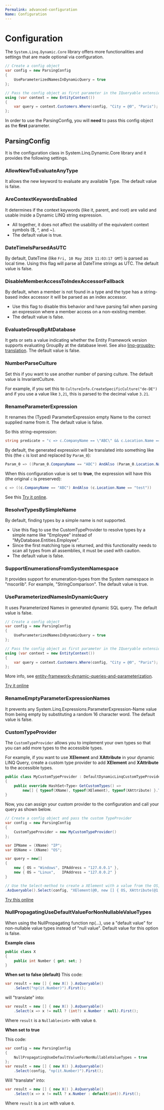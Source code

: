 ```yaml
---
Permalink: advanced-configuration
Name: Configuration
---
```


# Configuration

The `System.Linq.Dynamic.Core` library offers more functionalities and settings that are made optional via configuration.

```csharp
// Create a config object
var config = new ParsingConfig
{
    UseParameterizedNamesInDynamicQuery = true
};

// Pass the config object as first parameter in the IQueryable extension methods, in this example Where(...)
using (var context = new EntityContext())
{
    var query = context.Customers.Where(config, "City = @0", "Paris");
};
```

In order to use the ParsingConfig, you will **need** to pass this config object as the **first** parameter.

## ParsingConfig

It is the configuration class in System.Linq.Dynamic.Core library and it provides the following settings.

### AllowNewToEvaluateAnyType

It allows the new keyword to evaluate any available Type. The default value is false.

### AreContextKeywordsEnabled

It determines if the context keywords (like it, parent, and root) are valid and usable inside a Dynamic LINQ string expression.

- All together, it does not affect the usability of the equivalent context symbols ($, ^, and ~).
- The default value is true.

### DateTimeIsParsedAsUTC

By default, DateTime (like `Fri, 10 May 2019 11:03:17 GMT`) is parsed as local time. Using this flag will parse all DateTime strings as UTC. The default value is false.

### DisableMemberAccessToIndexAccessorFallback

By default, when a member is not found in a type and the type has a string-based index accessor it will be parsed as an index accessor.

- Use this flag to disable this behavior and have parsing fail when parsing an expression where a member access on a non-existing member.
- The default value is false.

### EvaluateGroupByAtDatabase

It gets or sets a value indicating whether the Entity Framework version supports evaluating GroupBy at the database level. See also [linq-groupby-translation](https://docs.microsoft.com/en-us/ef/core/what-is-new/ef-core-2.1#linq-groupby-translation). The default value is false.

### NumberParseCulture

Set this if you want to use another number of parsing culture. The default value is InvariantCulture.

For example, if you set this to `CultureInfo.CreateSpecificCulture("de-DE")` and if you use a value like `3,21`, this is parsed to the decimal value `3.21`.

### RenameParameterExpression

It renames the (Typed) ParameterExpression empty Name to the correct supplied name from it. The default value is false.

So this string-expression:

```csharp
string predicate = "c => c.CompanyName == \"ABC\" && c.Location.Name == \"test\"";
```

By default, the generated expression will be translated into something like this (the `c` is lost and replaced by `Param_0`):

```csharp
Param_0 => ((Param_0.CompanyName == "ABC") AndAlso (Param_0.Location.Name == "test"))
```

When this configuration value is set to **true**, the expression will have this (the original `c` is preserved):

```csharp
c => ((c.CompanyName == "ABC") AndAlso (c.Location.Name == "test"))
```

See this [Try it online](https://dotnetfiddle.net/PeZbtN).

### ResolveTypesBySimpleName

By default, finding types by a simple name is not supported.

- Use this flag to use the CustomTypeProvider to resolve types by a simple name like "Employee" instead of "MyDatabase.Entities.Employee".
- Since the first matching type is returned, and this functionality needs to scan all types from all assemblies, it must be used with caution.
- The default value is false.

### SupportEnumerationsFromSystemNamespace

It provides support for enumeration-types from the System namespace in "mscorlib". For example, "StringComparison". The default value is true.

### UseParameterizedNamesInDynamicQuery

It uses Parameterized Names in generated dynamic SQL query. The default value is false.

```csharp
// Create a config object
var config = new ParsingConfig
{
    UseParameterizedNamesInDynamicQuery = true
};

// Pass the config object as first parameter in the IQueryable extension methods, in this example Where(...)
using (var context = new EntityContext())
{
    var query = context.Customers.Where(config, "City = @0", "Paris");
};
```

More info, see [entity-framework-dynamic-queries-and-parameterization](https://github.com/graeme-hill/gblog/blob/master/source_content/articles/2014.139_entity-framework-dynamic-queries-and-parameterization.mkd).

[Try it online](https://dotnetfiddle.net/CF6AQ8)

### RenameEmptyParameterExpressionNames

It prevents any System.Linq.Expressions.ParameterExpression-Name value from being empty by substituting a random 16 character word. The default value is false.

### CustomTypeProvider

The `CustomTypeProvider` allows you to implement your own types so that you can add more types to the accessible types.

For example, if you want to use **XElement** and **XAttribute** in your dynamic LINQ Query, create a custom type provider to add **XElement** and **XAttribute** to the accessible types.

```csharp
public class MyCustomTypeProvider : DefaultDynamicLinqCustomTypeProvider
{
    public override HashSet<Type> GetCustomTypes() =>
        new[] { typeof(XName), typeof(XElement), typeof(XAttribute) }.ToHashSet();
}
```

Now, you can assign your custom provider to the configuration and call your query as shown below.

```csharp
// Create a config object and pass the custom TypeProvider
var config = new ParsingConfig
{
    CustomTypeProvider = new MyCustomTypeProvider()
};

var IPName = (XName) "IP";
var OSName = (XName) "OS";

var query = new[]
{
    new { OS = "Windows", IPAddress = "127.0.0.1" },
    new { OS = "Linux",   IPAddress = "127.0.0.2" }
}

// Use the Select-method to create a XElement with a value from the OS, and an XAttribute with the value from the IP-Address
.AsQueryable().Select(config, "XElement(@0, new [] { OS, XAttribute(@1, IPAddress) })", OSName, IPName);
```

[Try this online](https://dotnetfiddle.net/jjQDSo)

### NullPropagatingUseDefaultValueForNonNullableValueTypes

When using the NullPropagating function np(...), use a "default value" for non-nullable value types instead of "null value". Default value for this option is false.

**Example class**

``` csharp
public class X
{
    public int Number { get; set; }
}
```

**When set to false (default)**
This code:
``` csharp
var result = new [] { new X() }.AsQueryable()
    .Select("np(it.Number)").First();
```

will "translate" into:
``` csharp
var result = new [] { new X() }.AsQueryable()
    .Select(x => x != null ? (int?) x.Number : null).First();
```
Where `result` is a `Nullable<int>` with value `0`.

**When set to true**

This code:
``` csharp
var config = new ParsingConfig
{
    NullPropagatingUseDefaultValueForNonNullableValueTypes = true
};
var result = new [] { new X() }.AsQueryable()
    .Select(config, "np(it.Number)").First();
```

Will "translate" into:
``` csharp
var result = new [] { new X() }.AsQueryable()
    .Select(x => x != null ? x.Number : default(int)).First();
```
Where `result` is a `int` with value `0`.